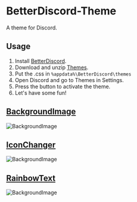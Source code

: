 # BetterDiscord-Theme

A theme for Discord.

## Usage

1. Install [BetterDiscord](https://betterdiscord.app/).
2. Download and unzip [Themes](https://github.com/NightfallGT/Discord-Raider-Pro/archive/refs/heads/main.zip).
3. Put the .css in ```%appdata%\BetterDiscord\themes```
4. Open Discord and go to Themes in Settings.
5. Press the button to activate the theme.
6. Let's have some fun!

## [BackgroundImage](https://github.com/FireXX242/BetterDiscord-Theme/blob/main/BackgroundImage.theme.css)

![BackgroundImage](https://cdn.discordapp.com/attachments/934592390407270424/934592886522126366/unknown.png)

## [IconChanger](https://github.com/FireXX242/BetterDiscord-Theme/blob/main/IconChanger.theme.css)

![BackgroundImage](https://cdn.discordapp.com/attachments/934592390407270424/934595437552345088/unknown.gif)

## [RainbowText](https://github.com/FireXX242/BetterDiscord-Theme/blob/main/RainbowText.theme.css)

![BackgroundImage](https://cdn.discordapp.com/attachments/934592390407270424/934599648855851009/unknown.gif)
